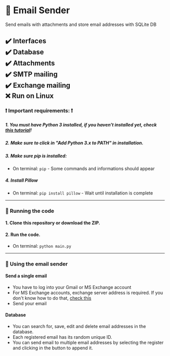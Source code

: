 # :email: Email Sender
Send emails with attachments and store email addresses with SQLite DB

:heavy_check_mark: Interfaces  
:heavy_check_mark: Database  
:heavy_check_mark: Attachments  
:heavy_check_mark: SMTP mailing  
:heavy_check_mark: Exchange mailing  
:x: Run on Linux  
---
  
  
### :heavy_exclamation_mark: Important requirements: :heavy_exclamation_mark:
##### 1. You must have Python 3 installed, if you haven't installed yet, check [this tutorial](https://realpython.com/installing-python/#windows)!

##### 2. Make sure to click in "Add Python 3.x to PATH" in installation.

##### 3. Make sure pip is installed:
- On terminal: `pip` - Some commands and informations should appear

##### 4. Install Pillow
- On terminal: `pip install pillow` - Wait until installation is complete
---
  
  
### :rocket: Running the code

#### 1. Clone this repository or download the ZIP.

#### 2. Run the code.
- On terminal: `python main.py`
---
  
  
### :book: Using the email sender

#### Send a single email
- You have to log into your Gmail or MS Exchange account
- For MS Exchange accounts, exchange server address is required. If you don't know how to do that, [check this](https://www.nucleustechnologies.com/blog/how-to-find-exchange-server-address/)
- Send your email

#### Database
- You can search for, save, edit and delete email addresses in the database.
- Each registered email has its random unique ID.
- You can send email to multiple email addresses by selecting the register and clicking in the button to append it.
